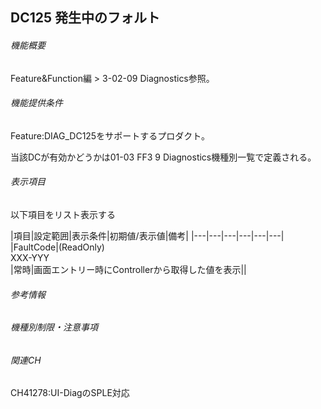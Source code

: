 ## DC125 発生中のフォルト 

###### 機能概要

Feature&Function編 > 3-02-09 Diagnostics参照。

###### 機能提供条件

Feature:DIAG\_DC125をサポートするプロダクト。

当該DCが有効かどうかは01-03 FF3 9 Diagnostics機種別一覧で定義される。

###### 表示項目

以下項目をリスト表示する

|項目|設定範囲|表示条件|初期値/表示値|備考|
|---|---|---|---|---|---|
|FaultCode|(ReadOnly)<br/>XXX-YYY<br/>|常時|画面エントリー時にControllerから取得した値を表示||


###### 参考情報

###### 機種別制限・注意事項

###### 関連CH

CH41278:UI-DiagのSPLE対応